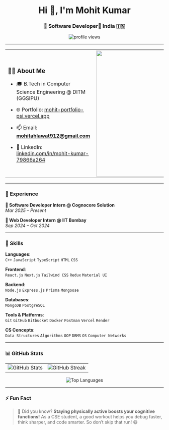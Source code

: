 <h1 align="center">Hi 👋, I'm Mohit Kumar</h1>
<h3 align="center">🚀 Software Developer📍 India 🇮🇳 </h2>

<p align="center">
  <img src="https://komarev.com/ghpvc/?username=Mohit-Kumar-3114&label=Profile%20views&color=0e75b6&style=flat" alt="profile views" />
</p>

---

<table>
  <tr>
    <td width="60%">
      
### 👨‍💻 About Me

- 🎓 B.Tech in Computer Science Engineering @ DITM (GGSIPU)  
- 🌐 Portfolio: [mohit-portfolio-psi.vercel.app](https://mohit-portfolio-psi.vercel.app/)  
- 📫 Email: **mohitahlawat912@gmail.com**  
- 🔗 LinkedIn: [linkedin.com/in/mohit-kumar-79866a264](https://www.linkedin.com/in/mohit-kumar-79866a264)

   </td>
   <td width="40%">
     <img align="right" src="https://user-images.githubusercontent.com/55389276/140866485-8fb1c876-9a8f-4d6a-98dc-08c4981eaf70.gif" width="400"/>
   </td>
  </tr>
</table>

---

### 💼 Experience

**🔹 Software Developer Intern @ Cognocore Solution**  
*Mar 2025 – Present*

**🔹 Web Developer Intern @ IIT Bombay**  
*Sep 2024 – Oct 2024*

---

### 🧠 Skills

**Languages**:  
`C++` `JavaScript` `TypeScript` `HTML` `CSS`  

**Frontend**:  
`React.js` `Next.js` `Tailwind CSS` `Redux` `Material UI`  

**Backend**:  
`Node.js` `Express.js` `Prisma` `Mongoose`  

**Databases**:  
`MongoDB` `PostgreSQL`  

**Tools & Platforms**:  
`Git` `GitHub` `Bitbucket` `Docker` `Postman` `Vercel` `Render`  

**CS Concepts**:  
`Data Structures` `Algorithms` `OOP` `DBMS` `OS` `Computer Networks`  

---


### 📊 GitHub Stats

<table>
  <tr>
    <td>
      <img src="https://github-readme-stats.vercel.app/api?username=Mohit-Kumar-3114&show_icons=true&locale=en" alt="GitHub Stats" />
    </td>
    <td>
      <img src="https://github-readme-streak-stats.herokuapp.com/?user=Mohit-Kumar-3114" alt="GitHub Streak" />
    </td>
  </tr>
</table>

<p align="center">
  <img src="https://github-readme-stats.vercel.app/api/top-langs?username=Mohit-Kumar-3114&show_icons=true&locale=en&layout=compact" alt="Top Languages" />
</p>

---

### ⚡ Fun Fact

> 🧠 Did you know? **Staying physically active boosts your cognitive functions!** As a CSE student, a good workout helps you debug faster, think sharper, and code smarter. So don’t skip that run! 😄

